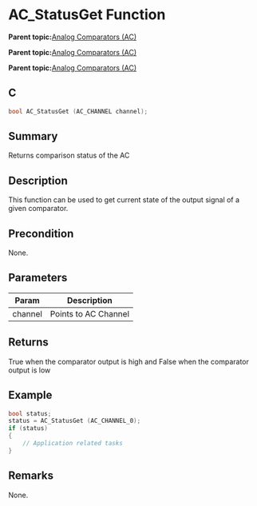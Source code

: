 # AC\_StatusGet Function

**Parent topic:**[Analog Comparators \(AC\)](GUID-5607FF99-7728-4953-B3F7-6E93AC09581A.md)

**Parent topic:**[Analog Comparators \(AC\)](GUID-45B9C329-D2C7-4446-BE93-437006982526.md)

**Parent topic:**[Analog Comparators \(AC\)](GUID-16BFBCA4-9E85-4E87-B1D6-6D79E6DCCEA9.md)

## C

```c
bool AC_StatusGet (AC_CHANNEL channel);
```

## Summary

Returns comparison status of the AC

## Description

This function can be used to get current state of the output signal of a<br />given comparator.

## Precondition

None.

## Parameters

|Param|Description|
|-----|-----------|
|channel|Points to AC Channel|

## Returns

True when the comparator output is high and False when the comparator output is low

## Example

```c
bool status;
status = AC_StatusGet (AC_CHANNEL_0);
if (status)
{
    // Application related tasks
}
```

## Remarks

None.

